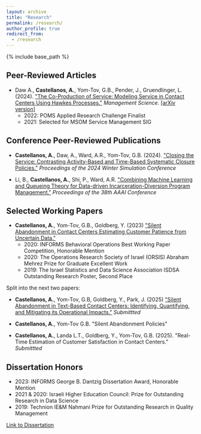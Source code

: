 ```yaml
---
layout: archive
title: "Research"
permalink: /research/
author_profile: true
redirect_from:
  - /research
---
```


{% include base_path %}


## Peer-Reviewed Articles 
* Daw A., **Castellanos, A.**, Yom-Tov, G.B., Pender, J., Gruendlinger, L. (2024). ["The Co-Production of Service: Modeling Service in Contact Centers Using Hawkes Processes."](https://pubsonline.informs.org/doi/abs/10.1287/mnsc.2021.04060)  _Management Science._
[[arXiv version]](https://arxiv.org/abs/2004.07861)
  * 2022: POMS Applied Research Challenge Finalist 
  * 2021: Selected for MSOM Service Management SIG
  
## Conference Peer-Reviewed Publications
* **Castellanos, A.**, Daw, A., Ward, A.R., Yom-Tov, G.B. (2024).  ["Closing the Service: Contrasting Activity-Based and Time-Based Systematic Closure Policies."](https://bpb-us-w2.wpmucdn.com/voices.uchicago.edu/dist/d/2749/files/2024/08/Closing_the_Service_WinterSim2024.pdf)  _Proceedings of the 2024 Winter Simulation Conference_

* Li, B., **Castellanos, A.**, Shi, P., Ward, A.R. ["Combining Machine Learning and Queueing Theory for Data-driven Incarceration-Diversion Program Management."](https://ojs.aaai.org/index.php/AAAI/article/view/30330)  _Proceedings of the 38th AAAI Conference_
  
## Selected Working Papers
* **Castellanos, A.**, Yom-Tov, G.B., Goldberg, Y. (2023) ["Silent Abandonment in Contact Centers Estimating Customer Patience from Uncertain Data."](https://arxiv.org/abs/2304.11754v2)
  * 2020: INFORMS Behavioral Operations Best Working Paper Competition, Honorable Mention
  * 2020: The Operations Research Society of Israel (ORSIS) Abraham Mehrez Prize for Graduate Excellent Work
  * 2019:  The Israel Statistics and Data Science Association ISDSA Outstanding Research Poster, Second Place

Split into the next two papers: 
  * **Castellanos, A.**, Yom-Tov, G.B, Goldberg, Y., Park, J. (2025) ["Silent Abandonment in Text-Based Contact Centers: Identifying, Quantifying, and Mitigating its Operational Impacts."](https://arxiv.org/abs/2501.08869) _Submittted_
   * **Castellanos, A.**, Yom-Tov G.B. "Silent Abandonment Policies"

* **Castellanos, A.**, Landa L.T., Goldberg, Y., Yom-Tov, G.B. (2025).  "Real-Time Estimation of Customer Satisfaction in Contact Centers."  _Submittted_

## Dissertation Honors
* 2023: INFORMS George B. Dantzig Dissertation Award, Honorable Mention
* 2021 & 2020: Israeli Higher Education Council: Prize for Outstanding Research in Data Science
* 2019: Technion IE&M Nahmani Prize for Outstanding Research in Quality Management

[Link to Dissertation](https://gality.net.technion.ac.il/files/2024/12/Antonio_Castellanos_PhD_Aug_2022.pdf)
  
